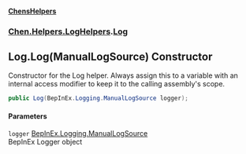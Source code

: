 #### [ChensHelpers](index 'index')
### [Chen.Helpers.LogHelpers](Chen_Helpers_LogHelpers 'Chen.Helpers.LogHelpers').[Log](Chen_Helpers_LogHelpers_Log 'Chen.Helpers.LogHelpers.Log')
## Log.Log(ManualLogSource) Constructor
Constructor for the Log helper. Always assign this to a variable with an internal access modifier to keep it to the calling assembly's scope.  
```csharp
public Log(BepInEx.Logging.ManualLogSource logger);
```
#### Parameters
<a name='Chen_Helpers_LogHelpers_Log_Log(BepInEx_Logging_ManualLogSource)_logger'></a>
`logger` [BepInEx.Logging.ManualLogSource](https://docs.microsoft.com/en-us/dotnet/api/BepInEx.Logging.ManualLogSource 'BepInEx.Logging.ManualLogSource')  
BepInEx Logger object
  

